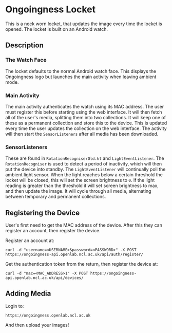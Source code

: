 # Ongoingness Locket
This is a neck worn locket, that updates the image every time the locket is opened.
The locket is built on an Android watch.

## Description
### The Watch Face
The locket defaults to the normal Android watch face. This displays the Ongoingness logo
but launches the main activity when leaving ambient mode.

### Main Activity
The main activity authenticates the watch using its MAC address. The user must register
this before starting using the web interface. It will then fetch all of the user's media,
splitting them into two collections. It will keep one of these as a permanent collection
and store this to the device. This is updated every time the user updates the collection
on the web interface. The activity will then start the `SensorListeners` after all media
has been downloaded.

### SensorListeners
These are found in `RotationRecogniserOld.kt` and `LightEventListener`. The
`RotationRecogniser` is used to detect a period of inactivity, which will then put the
device into standby. The `LightEventListener` will continually poll the ambient light
sensor. When the light reaches below a certain threshold the locket will be closed,
this will set the screen brightness to `0`. If the light reading is greater than the
threshold it will set screen brightness to max, and then update the image. It will cycle
through all media, alternating between temporary and permanent collections.

## Registering the Device
User's first need to get the MAC address of the device. After this they can register an
account, then register the device.

Register an account at:
```
curl -d "username=<USERNAME>&password=<PASSWORD>" -X POST https://ongoingness-api.openlab.ncl.ac.uk/api/auth/register/
```

Get the authentication token from the return, then register the device at:
```
curl -d "mac=<MAC_ADDRESS>1" -X POST https://ongoingness-api.openlab.ncl.ac.uk/api/devices/
```

## Adding Media
Login to:
```
https://ongoingness.openlab.ncl.ac.uk
```
And then upload your images!
